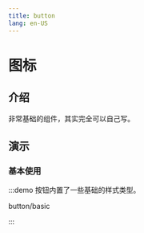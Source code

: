 ```yaml
---
title: button
lang: en-US
---
```


# 图标

## 介绍

非常基础的组件，其实完全可以自己写。

## 演示

### 基本使用

:::demo 按钮内置了一些基础的样式类型。

button/basic

:::


